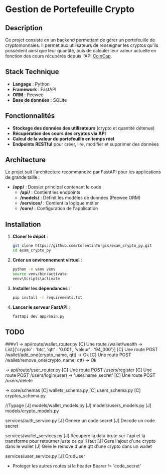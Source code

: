 # Gestion de Portefeuille Crypto

## Description
Ce projet consiste en un backend permettant de gérer un portefeuille de cryptomonnaies. Il permet aux utilisateurs de renseigner les cryptos qu'ils possèdent ainsi que leur quantité, puis de calculer leur valeur actuelle en fonction des cours récupérés depuis l'API [CoinCap](https://docs.coincap.io/).

## Stack Technique
- **Langage** : Python
- **Framework** : FastAPI
- **ORM** : Peewee
- **Base de données** : SQLite

## Fonctionnalités
- **Stockage des données des utilisateurs** (crypto et quantité détenue)
- **Récupération des cours des cryptos via API**
- **Calcul de la valeur du portefeuille en temps réel**
- **Endpoints RESTful** pour créer, lire, modifier et supprimer des données

## Architecture
Le projet suit l'architecture recommandée par FastAPI pour les applications de grande taille :
- **/app/** : Dossier principal contenant le code
    - **/api/** : Contient les endpoints
    - **/models/** : Définit les modèles de données (Peewee ORM)
    - **/services/** : Contient la logique métier
    - **/core/** : Configuration de l'application

## Installation
1. **Cloner le dépôt** :
   ```bash
   git clone https://github.com/CorentinTurgis/exam_crypto_py.git
   cd exam_crypto_py
   ```
2. **Créer un environnement virtuel** :
   ```bash
   python -m venv venv
   source venv/bin/activate
   venv\Scripts\activate
   ```
3. **Installer les dépendances** :
   ```bash
   pip install -r requirements.txt
   ```
4. **Lancer le serveur FastAPI** :
   ```bash
   fastapi dev app/main.py
   ```

## TODO
###v1
-> api/route/wallet_router.py
[C] Une route /wallet/wealth -> List[{'crypto' : 'btc', 'qtt' : '0.001', 'valeur' : '94_000'}]
[C] Une route POST /wallet/add_one(crypto_name, qtt) -> Ok
[C] Une route POST /wallet/remove_one(crypto_name, qtt) -> Ok

-> api/route/user_router.py
[C] Une route POST /users/register
[C] Une route POST /users/login(user) -> 'user.name_secret'
[C] Une route POST /users/delete

-> core/schemas
[C] wallets_schema.py
[C] users_schema.py
[C] cryptos_schema.py

//Typage
[J] models/wallet_models.py
[J] models/users_models.py
[J] models/crypto_models.py

services/auth_service.py
[J] Genere un code secret
[J] Decode un code secret

services/wallet_services.py
[J] Recupere la data brute sur l'api et la transforme pour retourner juste ce qu'il faut
[J] Gere l'ajout d'une crypto dans le wallet
[J] Gere le remove d'une qtt d'une crypto dans un wallet

services/user_service.py
[J] CrudUser

- Proteger les autres routes si le header Bearer != 'code_secret'
